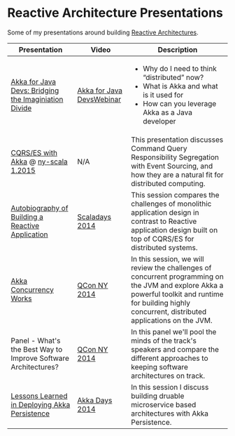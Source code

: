 # Reactive Architecture Presentations

Some of my presentations around building [Reactive Architectures](http://www.reactivemanifesto.org).

| Presentation | Video | Description |
| ------------ | ----- | ----------- |
| [Akka for Java Devs: Bridging the Imaginiation Divide](http://tinyurl.com/pdgtx9q) |[Akka for Java DevsWebinar](http://tinyurl.com/pdgtx9q) | <ul><li>Why do I need to think “distributed” now?</li><li>What is Akka and what is it used for</li><li>How can you leverage Akka as a Java developer</li></ul> |
| [CQRS/ES with Akka](/pdf/cqrs_es.PDF) @ [ny-scala 1.2015](http://www.meetup.com/ny-scala/events/219615402/) | N/A | This presentation discusses Command Query Responsibility Segregation with Event Sourcing, and how they are a natural fit for distributed computing. |
| [Autobiography of Building a Reactive Application](/pdf/autobiography_building_ra.pdf) | [Scaladays 2014](http://parleys.com/play/53a7d2cce4b0543940d9e55c/chapter0/about) | This session compares the challenges of monolithic application design in contrast to Reactive application design built on top of CQRS/ES for distributed systems. |
| [Akka Concurrency Works](pdf/akka_concurrency_works.pdf) | [QCon NY 2014](http://www.infoq.com/presentations/akka-concurrency-jvm?utm_source=infoq&utm_medium=QCon_EarlyAccessVideos&utm_campaign=QConNewYork2014) | In this session, we will review the challenges of concurrent programming on the JVM and explore Akka a powerful toolkit and runtime for building highly concurrent, distributed applications on the JVM. |
| Panel - What's the Best Way to Improve Software Architectures? | [QCon NY 2014](http://www.infoq.com/presentations/panel-improve-software-architecture?utm_source=infoq&utm_medium=QCon_EarlyAccessVideos&utm_campaign=QConNewYork2014) | In this panel we'll pool the minds of the track's speakers and compare the different approaches to keeping software architectures on track. |
| [Lessons Learned in Deploying Akka Persistence](/pdf/lessons-learned-akka-persistence.pdf) | [Akka Days 2014](https://typesafe.com/resources/video/akka-days-webinar-day-1) | In this session I discuss building druable microservice based architectures with Akka Persistence. |
